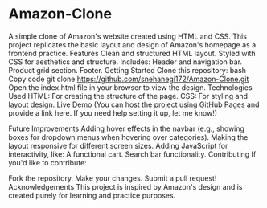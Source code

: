 # Amazon-Clone
A simple clone of Amazon's website created using HTML and CSS. This project replicates the basic layout and design of Amazon's homepage as a frontend practice.
Features
Clean and structured HTML layout.
Styled with CSS for aesthetics and structure.
Includes:
Header and navigation bar.
Product grid section.
Footer.
Getting Started
Clone this repository:
bash
Copy code
git clone https://github.com/snehanegi172/Amazon-Clone.git
Open the index.html file in your browser to view the design.
Technologies Used
HTML: For creating the structure of the page.
CSS: For styling and layout design.
Live Demo
(You can host the project using GitHub Pages and provide a link here. If you need help setting it up, let me know!)

Future Improvements
Adding hover effects in the navbar (e.g., showing boxes for dropdown menus when hovering over categories).
Making the layout responsive for different screen sizes.
Adding JavaScript for interactivity, like:
A functional cart.
Search bar functionality.
Contributing
If you'd like to contribute:

Fork the repository.
Make your changes.
Submit a pull request!
Acknowledgements
This project is inspired by Amazon's design and is created purely for learning and practice purposes.

